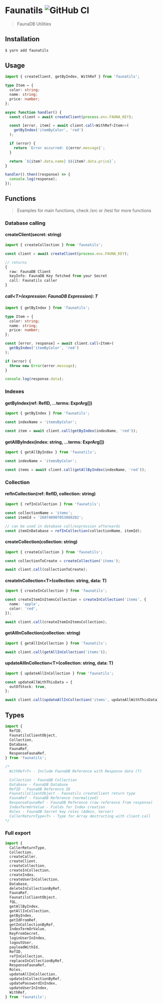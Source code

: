 # Faunatils ![GitHub CI](https://github.com/kocisov/faunatils/workflows/CI/badge.svg?branch=master)

> FaunaDB Utilities

## Installation

```bash
$ yarn add faunatils
```

## Usage

```ts
import { createClient, getByIndex, WithRef } from 'faunatils';

type Item = {
  color: string;
  name: string;
  price: number;
};

async function handler() {
  const client = await createClient(process.env.FAUNA_KEY);

  const [error, item] = await client.call<WithRef<Item>>(
    getByIndex('itemByColor', 'red')
  );

  if (error) {
    return `Error occurred: ${error.message}`;
  }

  return `${item?.data.name} $${item?.data.price}`;
}

handler().then((response) => {
  console.log(response);
});
```

## Functions

> Examples for main functions, check /src or /test for more functions

### Database calling

#### createClient(secret: string)

```ts
import { createCollection } from 'faunatils';

const client = await createClient(process.env.FAUNA_KEY);

// returns
{
  raw: FaunaDB Client
  keyInfo: FaunaDB Key fetched from your Secret
  call: Faunatils caller
}
```

##### call\<T>(expression: FaunaDB Expression): T

```ts
import { getByIndex } from 'faunatils';

type Item = {
  color: string;
  name: string;
  price: number;
};

const [error, response] = await client.call<Item>(
  getByIndex('itemByColor', 'red')
);

if (error) {
  throw new Error(error.message);
}

console.log(response.data);
```

### Indexes

#### getByIndex(ref: RefID, ...terms: ExprArg[])

```ts
import { getByIndex } from 'faunatils';

const indexName = 'itemsByColor';

const item = await client.call(getByIndex(indexName, 'red'));
```

#### getAllByIndex(index: string, ...terms: ExprArg[])

```ts
import { getAllByIndex } from 'faunatils';

const indexName = 'itemsByColor';

const items = await client.call(getAllByIndex(indexName, 'red'));
```

### Collection

#### refInCollection(ref: RefID, collection: string)

```ts
import { refInCollection } from 'faunatils';

const collectionName = 'items';
const itemId = '260740907053089282';

// can be used in database call/expression afterwards
const itemInDatabase = refInCollection(collectionName, itemId);
```

#### createCollection(collection: string)

```ts
import { createCollection } from 'faunatils';

const collectionToCreate = createCollection('items');

await client.call(collectionToCreate);
```

#### createInCollection\<T>(collection: string, data: T)

```ts
import { createInCollection } from 'faunatils';

const createItemInItemsCollection = createInCollection('items', {
  name: 'apple',
  color: 'red',
});

await client.call(createItemInItemsCollection);
```

#### getAllInCollection(collection: string)

```ts
import { getAllInCollection } from 'faunatils';

await client.call(getAllInCollection('items'));
```

#### updateAllInCollection\<T>(collection: string, data: T)

```ts
import { updateAllInCollection } from 'faunatils';

const updateAllWithThisData = {
  outOfStock: true,
};

await client.call(updateAllInCollection('items', updateAllWithThisData));
```

## Types

```ts
import {
  RefID,
  FaunatilsClientObject,
  Collection,
  Database,
  FaunaRef,
  ResponseFaunaRef,
} from 'faunatils';

/*
  WithRef<T> - Include FaunaDB Reference with Response data (T)

  Collection - FaunaDB Collection
  Database - FaunaDB Database
  RefID - FaunaDB Reference ID
  FaunatilsClientObject - Faunatils createClient return type
  FaunaRef - FaunaDB Reference (normalized)
  ResponseFaunaRef - FaunaDB Reference (raw reference from response)
  IndexTermOrValue - Fields for Index creation
  Roles - FaunaDB Secret key roles (Admin, Server)
  CallerReturnType<T> - Type for Array destructing with client.call
*/
```

### Full export

```ts
import {
  CallerReturnType,
  Collection,
  createCaller,
  createClient,
  createCollection,
  createInCollection,
  createIndex,
  createUserInCollection,
  Database,
  deleteInCollectionByRef,
  FaunaRef,
  FaunatilsClientObject,
  fQL,
  getAllByIndex,
  getAllInCollection,
  getByIndex,
  getIdFromRef,
  getInCollectionByRef,
  IndexTermOrValue,
  KeyFromSecret,
  loginUserInIndex,
  logoutUser,
  payloadWithId,
  RefID,
  refInCollection,
  replaceInCollectionByRef,
  ResponseFaunaRef,
  Roles,
  updateAllInCollection,
  updateInCollectionByRef,
  updatePasswordInIndex,
  updateUserInIndex,
  WithRef,
} from 'faunatils';
```
